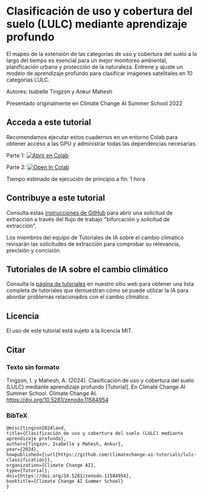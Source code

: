 # Clasificación de uso y cobertura del suelo (LULC) mediante aprendizaje profundo
El mapeo de la extensión de las categorías de uso y cobertura del suelo a lo largo del tiempo es esencial para un mejor monitoreo ambiental, planificación urbana y protección de la naturaleza. Entrene y ajuste un modelo de aprendizaje profundo para clasificar imágenes satelitales en 10 categorías LULC.

Autores: Isabelle Tingzon y Ankur Mahesh

Presentado originalmente en Climate Change AI Summer School 2022

## Acceda a este tutorial

Recomendamos ejecutar estos cuadernos en un entorno Colab para obtener acceso a las GPU y administrar todas las dependencias necesarias.

Parte 1: <a target="_blank" href="https://colab.research.google.com/github/climatechange-ai-tutorials/lulc-classification/blob/main/land_use_land_cover_part1.ipynb">
<img src="https://colab.research.google.com/assets/colab-badge.svg" alt="Abrir en Colab"/>
</a>

Parte 2: <a target="_blank" href="https://colab.research.google.com/github/juansebastianguzmanbuitrago/Clasificaci-n-del-uso-y-la-cobertura-del-suelo-LULC-mediante-aprendizaje-profundo/blob/main/uso_del_suelo_y_cobertura_del_suelo_parte_2.ipynb">
  <img src="https://colab.research.google.com/assets/colab-badge.svg" alt="Open In Colab"/>
</a>

Tiempo estimado de ejecución de principio a fin: 1 hora

## Contribuye a este tutorial

Consulta estas [instrucciones de GitHub](https://docs.github.com/en/get-started/exploring-projects-on-github/contributing-to-a-project#about-forking) para abrir una solicitud de extracción a través del flujo de trabajo "bifurcación y solicitud de extracción".

Los miembros del equipo de Tutoriales de IA sobre el cambio climático revisarán las solicitudes de extracción para comprobar su relevancia, precisión y concisión.

## Tutoriales de IA sobre el cambio climático
Consulta la [página de tutoriales](https://www.climatechange.ai/tutorials?) en nuestro sitio web para obtener una lista completa de tutoriales que demuestran cómo se puede utilizar la IA para abordar problemas relacionados con el cambio climático.

## Licencia
El uso de este tutorial está sujeto a la licencia MIT.

## Citar

### Texto sin formato
Tingzon, I. y Mahesh, A. (2024). Clasificación de uso y cobertura del suelo (LULC) mediante aprendizaje profundo [Tutorial]. En Climate Change AI Summer School. Climate Change AI. https://doi.org/10.5281/zenodo.11584954

### BibTeX

```
@misc{tingzon2024land,
title={Clasificación de uso y cobertura del suelo (LULC) mediante aprendizaje profundo},
author={Tingzon, Isabelle y Mahesh, Ankur},
year={2024},
howpublished={\url{https://github.com/climatechange-ai-tutorials/lulc-classification}},
organization={Climate Change AI},
type={Tutorial},
doi={https://doi.org/10.5281/zenodo.11584954},
booktitle={Climate Change AI Summer School}
}
```
